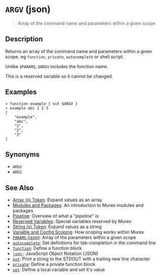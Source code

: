 # `ARGV` (json)

> Array of the command name and parameters within a given scope

## Description

Returns an array of the command name and parameters within a given scope. eg
`function`, `private`, `autocomplete` or shell script.

Unlike `$PARAMS`, `$ARGV` includes the function name.

This is a reserved variable so it cannot be changed.



## Examples

```
» function example { out $ARGV }
» example abc 1 2 3
[
    "example",
    "abc",
    "1",
    "2",
    "3"
]
```

## Synonyms

* `ARGV`
* `ARGS`


## See Also

* [Array (`@`) Token](../parser/array.md):
  Expand values as an array
* [Modules and Packages](../user-guide/modules.md):
  An introduction to Murex modules and packages
* [Pipeline](../user-guide/pipeline.md):
  Overview of what a "pipeline" is
* [Reserved Variables](../user-guide/reserved-vars.md):
  Special variables reserved by Murex
* [String (`$`) Token](../parser/string.md):
  Expand values as a string
* [Variable and Config Scoping](../user-guide/scoping.md):
  How scoping works within Murex
* [`PARAMS` (json)](../variables/PARAMS.md):
  Array of the parameters within a given scope
* [`autocomplete`](../commands/autocomplete.md):
  Set definitions for tab-completion in the command line
* [`function`](../commands/function.md):
  Define a function block
* [`json` ](../types/json.md):
  JavaScript Object Notation (JSON)
* [`out`](../commands/out.md):
  Print a string to the STDOUT with a trailing new line character
* [`private`](../commands/private.md):
  Define a private function block
* [`set`](../commands/set.md):
  Define a local variable and set it's value